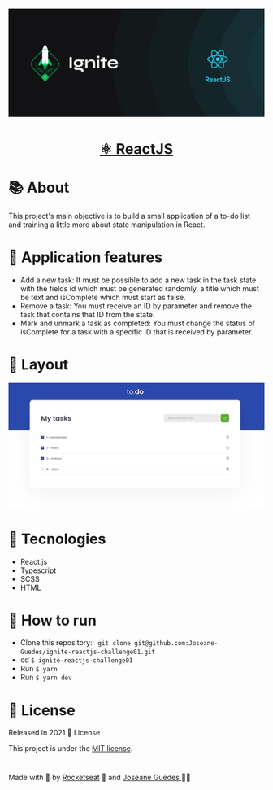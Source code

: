 <h1 align="center">  <img src="./.github/Ignite.png" width="800px" alt="Home page"> </h1> 


<h1 align="center">
    <a href="https://pt-br.reactjs.org/">  ⚛️  ReactJS   </a>
</h1> 


# :books: About

<p> This project's main objective is to build a small application of a to-do list and training a little more about state manipulation in React. </p>


# :wrench: Application features

* Add a new task: It must be possible to add a new task in the task state with the fields id which must be generated randomly, a title which must be text and isComplete which must start as false.
* Remove a task: You must receive an ID by parameter and remove the task that contains that ID from the state.
* Mark and unmark a task as completed: You must change the status of isComplete for a task with a specific ID that is received by parameter.

# :art: Layout

<div align="center">
  <p align="center">
    <img src="./.github/todo.png" width="700px" alt="Home page">
  </p>
</div>

# :hammer: Tecnologies

- React.js
- Typescript
- SCSS
- HTML

# 🔧 How to run

- Clone this repository:  ` git clone git@github.com:Joseane-Guedes/ignite-reactjs-challenge01.git`
- cd `$ ignite-reactjs-challenge01`
- Run `$ yarn`
- Run `$ yarn dev`


# :closed_book: License

Released in 2021 :closed_book: License

This project is under the [MIT license](./LICENSE).


#

<!-- <p align="center">
   <b> &#60;/&#62; by <a href="https://www.linkedin.com/in/joseane-guedes/">Joseane Guedes</a></b>
</p> -->

Made with :purple_heart: by [Rocketseat](https://rocketseat.com.br/ignite) :rocket: and [Joseane Guedes ](https://github.com/Joseane-Guedes) :woman_technologist: 
